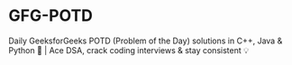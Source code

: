 # GFG-POTD
Daily GeeksforGeeks POTD (Problem of the Day) solutions in C++, Java &amp; Python 🚀 | Ace DSA, crack coding interviews &amp; stay consistent 💡
